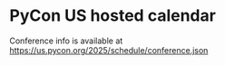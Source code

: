 # PyCon US hosted calendar 

Conference info is available at https://us.pycon.org/2025/schedule/conference.json
